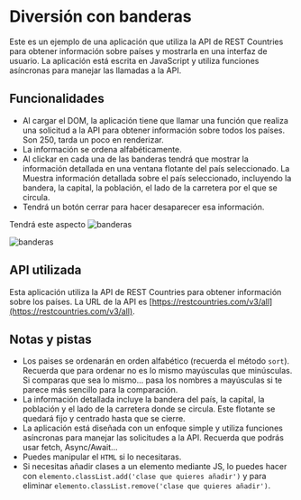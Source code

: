 # Diversión con banderas

Este es un ejemplo de una aplicación que utiliza la API de REST Countries para obtener información sobre países y mostrarla en una interfaz de usuario. La aplicación está escrita en JavaScript y utiliza funciones asíncronas para manejar las llamadas a la API.

## Funcionalidades

- Al cargar el DOM, la aplicación tiene que llamar una función que realiza una solicitud a la API para obtener información sobre todos los países. Son 250, tarda un poco en renderizar.
- La información se ordena alfabéticamente.
- Al clickar en cada una de las banderas tendrá que mostrar la información detallada en una ventana flotante del país seleccionado. La Muestra información detallada sobre el país seleccionado, incluyendo la bandera, la capital, la población, el lado de la carretera por el que se circula.
- Tendrá un botón cerrar para hacer desaparecer esa información.

Tendrá este aspecto
![banderas](./img/banderas-1.png)

![banderas](./img/banderas-2.png)

## API utilizada

Esta aplicación utiliza la API de REST Countries para obtener información sobre los países. La URL de la API es [https://restcountries.com/v3/all](https://restcountries.com/v3/all).


## Notas y pistas

- Los paises se ordenarán en orden alfabético (recuerda el método `sort`). Recuerda que para ordenar no es lo mismo mayúsculas que minúsculas. Si comparas que sea lo mismo... pasa los nombres a mayúsculas si te parece más sencillo para la comparación.
- La información detallada incluye la bandera del país, la capital, la población y el lado de la carretera donde se circula. Este flotante se quedará fijo y centrado hasta que se cierre.
- La aplicación está diseñada con un enfoque simple y utiliza funciones asíncronas para manejar las solicitudes a la API. Recuerda que podrás usar fetch, Async/Await...
- Puedes manipular el `HTML` si lo necesitaras. 
- Si necesitas añadir clases a un elemento mediante JS, lo puedes hacer con `elemento.classList.add('clase que quieres añadir')` y para eliminar `elemento.classList.remove('clase que quieres añadir')`.
